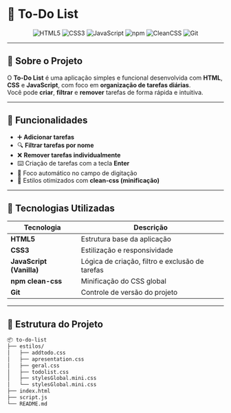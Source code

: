 # 📝 To-Do List

<div align="center">

<img src="https://img.shields.io/badge/HTML5-E34F26?style=for-the-badge&logo=html5&logoColor=white" alt="HTML5" />
<img src="https://img.shields.io/badge/CSS3-1572B6?style=for-the-badge&logo=css3&logoColor=white" alt="CSS3" />
<img src="https://img.shields.io/badge/JavaScript-F7E017?style=for-the-badge&logo=javascript&logoColor=black" alt="JavaScript" />
<img src="https://img.shields.io/badge/npm-CC3534?style=for-the-badge&logo=npm&logoColor=white" alt="npm" />
<img src="https://img.shields.io/badge/clean--css-3C873A?style=for-the-badge&logo=nodedotjs&logoColor=white" alt="CleanCSS" />
<img src="https://img.shields.io/badge/Git-F05032?style=for-the-badge&logo=git&logoColor=white" alt="Git" />

</div>

---

## 📖 Sobre o Projeto

O **To-Do List** é uma aplicação simples e funcional desenvolvida com **HTML**, **CSS** e **JavaScript**, com foco em **organização de tarefas diárias**.  
Você pode **criar**, **filtrar** e **remover** tarefas de forma rápida e intuitiva.

---

## 🚀 Funcionalidades

- ➕ **Adicionar tarefas**
- 🔍 **Filtrar tarefas por nome**
- ❌ **Remover tarefas individualmente**
- ⌨️ Criação de tarefas com a tecla **Enter**
- 🔄 Foco automático no campo de digitação
- 🧹 Estilos otimizados com **clean-css (minificação)**

---

## 🧠 Tecnologias Utilizadas

| Tecnologia | Descrição |
|-------------|------------|
| **HTML5** | Estrutura base da aplicação |
| **CSS3** | Estilização e responsividade |
| **JavaScript (Vanilla)** | Lógica de criação, filtro e exclusão de tarefas |
| **npm clean-css** | Minificação do CSS global |
| **Git** | Controle de versão do projeto |

---

## 📂 Estrutura do Projeto

```bash
📦 to-do-list
├── estilos/
│   ├── addtodo.css
│   ├── apresentation.css
│   ├── geral.css
│   ├── todolist.css
│   ├── stylesGlobal.mini.css
│   └── stylesGlobal.mini.css
├── index.html
├── script.js
└── README.md
